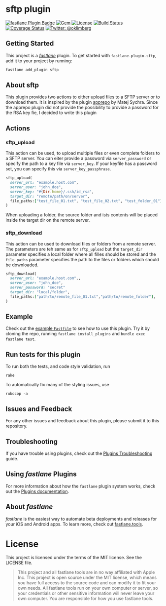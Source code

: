 # sftp plugin

[![fastlane Plugin Badge](https://rawcdn.githack.com/fastlane/fastlane/master/fastlane/assets/plugin-badge.svg)](https://rubygems.org/gems/fastlane-plugin-sftp) [![Gem](https://img.shields.io/gem/v/fastlane-plugin-sftp.svg?style=flat)](http://rubygems.org/gems/fastlane-plugin-sftp)  [![License](https://img.shields.io/badge/license-MIT-green.svg?style=flat)](https://github.com/oklimberg/fastlane-plugin-sftp/blob/master/LICENSE) [![Build Status](https://travis-ci.org/oklimberg/fastlane-plugin-sftp.svg?branch=master)](https://travis-ci.org/oklimberg/fastlane-plugin-sftp) [![Coverage Status](https://coveralls.io/repos/github/oklimberg/fastlane-plugin-sftp/badge.svg?branch=master)](https://coveralls.io/github/oklimberg/fastlane-plugin-sftp?branch=master) [![Twitter: @oklimberg](https://img.shields.io/badge/contact-@oklimberg-blue.svg?style=flat)](https://twitter.com/oklimberg)

## Getting Started

This project is a [_fastlane_](https://github.com/fastlane/fastlane) plugin. To get started with `fastlane-plugin-sftp`, add it to your project by running:

```bash
fastlane add_plugin sftp
```

## About sftp

This plugin provides two actions to either upload files to a SFTP server or to download them.
It is inspired by the plugin [apprepo](https://github.com/suculent/apprepo) by Matej Sychra.
Since the apprepo plugin did not provide the possibility to provide a password for the RSA key fie, I
decided to write this plugin

## Actions

### sftp_upload

This action can be used, to upload multiple files or even complete folders to a SFTP server.
You can eiter provide a password via `server_password` or specify the path to a key file via `server_key`. If your keyfile has a password set, you can specify this via `server_key_passphrase`.

``` ruby
sftp_upload(
  server_url: "example.host.com",
  server_user: "john_doe",
  server_key: "#{Dir.home}/.ssh/id_rsa",
  target_dir: "remote/path/on/server", 
  file_paths:["test_file_01.txt", "test_file_02.txt", "test_folder_01"],
)
```

When uploading a folder, the source folder and ists contents will be placed inside the target dir on the remote server.

### sftp_download

This action can be used to download files or folders from a remote server. The parameters are teh same as for `sftp_upload` but the `target_dir` parameter specifies a local folder where all filles should be stored and the `file_paths` parameter specifies the path to the files or folders which should be downloaded.

``` ruby
sftp_download(
  server_url: "example.host.com",,
  server_user: "john_doe",
  server_password: "secret"
  target_dir: "local/folder",
  file_paths:["path/to/remote_file_01.txt","path/to/remote_folder"],
)
```

## Example

Check out the [example `Fastfile`](fastlane/Fastfile) to see how to use this plugin. Try it by cloning the repo, running `fastlane install_plugins` and `bundle exec fastlane test`.

## Run tests for this plugin

To run both the tests, and code style validation, run

```
rake
```

To automatically fix many of the styling issues, use
```
rubocop -a
```

## Issues and Feedback

For any other issues and feedback about this plugin, please submit it to this repository.

## Troubleshooting

If you have trouble using plugins, check out the [Plugins Troubleshooting](https://docs.fastlane.tools/plugins/plugins-troubleshooting/) guide.

## Using _fastlane_ Plugins

For more information about how the `fastlane` plugin system works, check out the [Plugins documentation](https://docs.fastlane.tools/plugins/create-plugin/).

## About _fastlane_

_fastlane_ is the easiest way to automate beta deployments and releases for your iOS and Android apps. To learn more, check out [fastlane.tools](https://fastlane.tools).

# License
This project is licensed under the terms of the MIT license. See the LICENSE file.

> This project and all fastlane tools are in no way affiliated with Apple Inc. This project is open source under the MIT license, which means you have full access to the source code and can modify it to fit your own needs. All fastlane tools run on your own computer or server, so your credentials or other sensitive information will never leave your own computer. You are responsible for how you use fastlane tools.